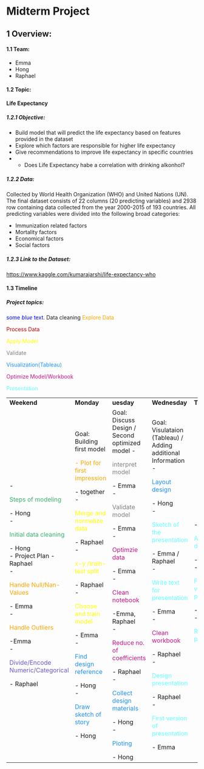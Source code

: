 # Midterm Project

## 1 Overview:

#### 1.1 Team:
- Emma
- Hong
- Raphael

#### 1.2 Topic:
**Life Expectancy**
##### 1.2.1 Objective:
- Build model that will predict the life expectancy based on features provided in the dataset
- Explore which factors are responsible for higher life expectancy
- Give recommendations to improve life expectancy in specific countries
- - Does Life Expectancy habe a correlation with drinking alkonhol?
##### 1.2.2 Data:
Collected by World Health Organization (WHO) and United Nations (UN).
The final dataset consists of 22 columns (20 predicting variables) and 2938 row containing data collected from the year 2000-2015 of 193 countries.
All predicting variables were divided into the following broad categories:
- Immunization related factors
- Mortality factors
- Economical factors
- Social factors
##### 1.2.3 Link to the Dataset:
https://www.kaggle.com/kumarajarshi/life-expectancy-who

#### 1.3 Timeline
##### Project topics:
<span style="color:blue">some *blue* text</span>.
<span style="MediumSeaGreen">Data cleaning</span>
<span style="color:Orange;">Explore Data</p>
<font color="color:SlateBlue;">Process Data</font>
<p style="color:Yellow;">Apply Model</p>
<p style="color:Gray;">Validate</p>
<p style="color:DodgerBlue;">Visualization(Tableau)</p>
<p style="color:MediumVioletRed;">Optimize Model/Workbook</p>
<p style="color:#66ffff;">Presentation</p>
<table>
  <tr>
   </td>
   <td><b>Weekend</b>
   </td>
   <td><b>Monday</b>
   </td>
   <td><b>uesday</b>
   </td>
   <td><b>Wednesday</b>
   </td>
   <td><b>Thursday</b>
   </td>
   <td><b>Friday</b>
   </td>
  </tr>
  <tr>
   <td>
     - <p style="color:MediumSeaGreen;">Steps of modeling</p> - Hong<br>
     - <p style="color:MediumSeaGreen;">Initial data cleaning</p> - Hong<br>
     - Project Plan - Raphael<br>
    - <p style="color:Orange;">Handle Null/Nan-Values</p> - Emma<br>
    - <p style="color:Orange;">Handle Outliers</p> -Emma<br>
     - <p style="color:SlateBlue;">Divide/Encode Numeric/Categorical</p> - Raphael<br>
   </td>
   <td>
     Goal: Building first model
     <p style="color:Orange;">- Plot for first impression</p> - together<br>
     - <p style="color:Yellow;">Merge and normalize data</p> - Raphael<br>
     - <p style="color:Yellow;">x-y /train-test split</p> - Raphael<br>
     - <p style="color:Yellow;">Choose and train model</p> - Emma<br>
     - <p style="color:DodgerBlue;">Find design reference</p> - Hong<br>
     - <p style="color:DodgerBlue;">Draw sketch of story</p> - Hong<br>
   </td>
   <td>
     Goal: Discuss Design / Second optimized model
     - <p style="color:Gray;">interpret model</p> - Emma<br>
     - <p style="color:Gray;">Validate model</p> - Emma<br>
     - <p style="color:MediumVioletRed;">Optimzie data</p> - Emma<br>
     - <p style="color:MediumVioletRed;">Clean notebook</p> -Emma, Raphael <br>
     - <p style="color:MediumVioletRed;">Reduce no. of coefficients</p> - Raphael<br>
     - <p style="color:DodgerBlue;">Collect design materials</p> - Hong<br>
     - <p style="color:DodgerBlue;">Ploting</p> - Hong<br>
  
   </td>
   <td>
     Goal: Visulataion (Tableau) / Adding additional Information
     - <p style="color:DodgerBlue;">Layout design</p> - Hong<br>
     - <p style="color:#66ffff;">Sketch of the presentation</p> - Emma / Raphael<br>
     - <p style="color:#66ffff;">Write text for presentation</p> - Emma<br>
     - <p style="color:MediumVioletRed;">Clean workbook</p> - Raphael<br>
     - <p style="color:#66ffff;">Design presentation</p> - Raphael<br>
     - <p style="color:#66ffff;">First version of presentation</p> - Emma<br>
      
   </td>
   <td
     Goal: Rehearsal
     - Test function and data- Hong<br>
     - <p style="color:#66ffff;">Add final data/charts</p> - Emma<br>
     - <p style="color:#66ffff;">Final version presentation</p> - Raphael<br>
     - <p style="color:#66ffff;">Rehearsal of presentation</p>
   </td>
   <td>
     <p style="color:#66ffff;">Presantation</p>
   </td>
  </tr>
</table>


